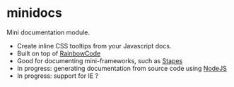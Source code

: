 # minidocs

Mini documentation module.

- Create inline CSS tooltips from your Javascript docs.
- Built on top of [RainbowCode][]
- Good for documenting mini-frameworks, such as [Stapes][]
- In progress: generating documentation from source code using [NodeJS][]
- In progress: support for IE ?

[RainbowCode]: http://rainbowco.de/
[Stapes]: http://josher19.github.com/stapes/
[NodeJS]: http://www.nodejs.org/
